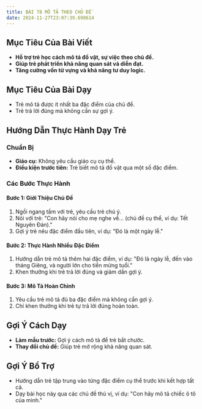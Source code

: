 ```yaml
---
title: BÀI 78 MÔ TẢ THEO CHỦ ĐỀ
date: 2024-11-27T23:07:39.698614
---
```


## Mục Tiêu Của Bài Viết
- **Hỗ trợ trẻ học cách mô tả đồ vật, sự việc theo chủ đề.**
- **Giúp trẻ phát triển khả năng quan sát và diễn đạt.**
- **Tăng cường vốn từ vựng và khả năng tư duy logic.**

## Mục Tiêu Của Bài Dạy
- Trẻ mô tả được ít nhất ba đặc điểm của chủ đề.
- Trẻ trả lời đúng mà không cần sự gợi ý.

## Hướng Dẫn Thực Hành Dạy Trẻ

### Chuẩn Bị
- **Giáo cụ:** Không yêu cầu giáo cụ cụ thể.
- **Điều kiện trước tiên:** Trẻ biết mô tả đồ vật qua một số đặc điểm.

### Các Bước Thực Hành
#### Bước 1: Giới Thiệu Chủ Đề
1. Ngồi ngang tầm với trẻ, yêu cầu trẻ chú ý.
2. Nói với trẻ: "Con hãy nói cho mẹ nghe về... (chủ đề cụ thể, ví dụ: Tết Nguyên Đán)."
3. Gợi ý trẻ nêu đặc điểm đầu tiên, ví dụ: "Đó là một ngày lễ."

#### Bước 2: Thực Hành Nhiều Đặc Điểm
1. Hướng dẫn trẻ mô tả thêm hai đặc điểm, ví dụ: "Đó là ngày lễ, đến vào tháng Giêng, và người lớn cho tiền mừng tuổi."
2. Khen thưởng khi trẻ trả lời đúng và giảm dần gợi ý.

#### Bước 3: Mô Tả Hoàn Chỉnh
1. Yêu cầu trẻ mô tả đủ ba đặc điểm mà không cần gợi ý.
2. Chỉ khen thưởng khi trẻ tự trả lời đúng hoàn toàn.

## Gợi Ý Cách Dạy
- **Làm mẫu trước:** Gợi ý cách mô tả để trẻ bắt chước.
- **Thay đổi chủ đề:** Giúp trẻ mở rộng khả năng quan sát.

## Gợi Ý Bổ Trợ
- Hướng dẫn trẻ tập trung vào từng đặc điểm cụ thể trước khi kết hợp tất cả.
- Dạy bài học này qua các chủ đề thú vị, ví dụ: "Con hãy mô tả chiếc ô tô của mình."
